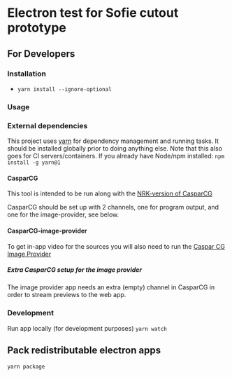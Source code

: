 # Electron test for Sofie cutout prototype

## For Developers

### Installation

- `yarn install --ignore-optional`

### Usage

### External dependencies

This project uses [yarn](https://classic.yarnpkg.com/en/) for dependency management and running tasks. It should be installed globally prior to doing anything else. Note that this also goes for CI servers/containers.
If you already have Node/npm installed: `npm install -g yarn@1`

#### CasparCG

This tool is intended to be run along with the [NRK-version of CasparCG](https://github.com/nrkno/tv-automation-casparcg-server/releases)

CasparCG should be set up with 2 channels, one for program output, and one for the image-provider, see below.

#### CasparCG-image-provider

To get in-app video for the sources you will also need to run the [Caspar CG Image Provider](https://github.com/SuperFlyTV/casparCG-image-provider)

##### Extra CasparCG setup for the image provider

The image provider app needs an extra (empty) channel in CasparCG in order to stream previews to the web app.

### Development

Run app locally (for development purposes)
`yarn watch`

## Pack redistributable electron apps

`yarn package`
